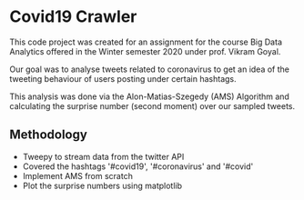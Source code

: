 
# Covid19 Crawler
This code project was created for an assignment for the course Big Data Analytics offered in the Winter semester 2020 under prof. Vikram Goyal. 

Our goal was to analyse tweets related to coronavirus to get an idea of the tweeting behaviour of 
users posting under certain hashtags. 

This analysis was done via the Alon-Matias-Szegedy (AMS) Algorithm and calculating the surprise number (second moment) over our sampled tweets. 

## Methodology 
- Tweepy to stream data from the twitter API
- Covered the hashtags  '#covid19', '#coronavirus' and '#covid'
- Implement AMS from scratch 
- Plot the surprise numbers using matplotlib

